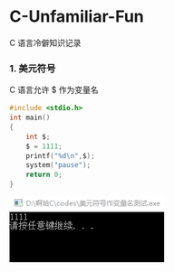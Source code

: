 # C-Unfamiliar-Fun
C 语言冷僻知识记录  

### 1. 美元符号
C 语言允许 $ 作为变量名  
```C
#include <stdio.h>
int main()
{
	int $;
    $ = 1111;
    printf("%d\n",$);
	system("pause");
	return 0;
}
```
![](https://github.com/Oslomayor/Markdown-Imglib/blob/master/Imgs/%E7%BE%8E%E5%85%83%E7%AC%A6%E5%8F%B7%E4%BD%9C%E5%8F%98%E9%87%8F%E5%90%8D.png?raw=true)  

